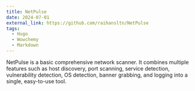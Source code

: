 ```yaml
---
title: NetPulse
date: 2024-07-01
external_link: https://github.com/raihansltn/NetPulse
tags:
  - Hugo
  - Wowchemy
  - Markdown
---
```


NetPulse is a basic comprehensive network scanner. It combines multiple features such as host discovery, port scanning, service detection, vulnerability detection, OS detection, banner grabbing, and logging into a single, easy-to-use tool.

<!--more-->
